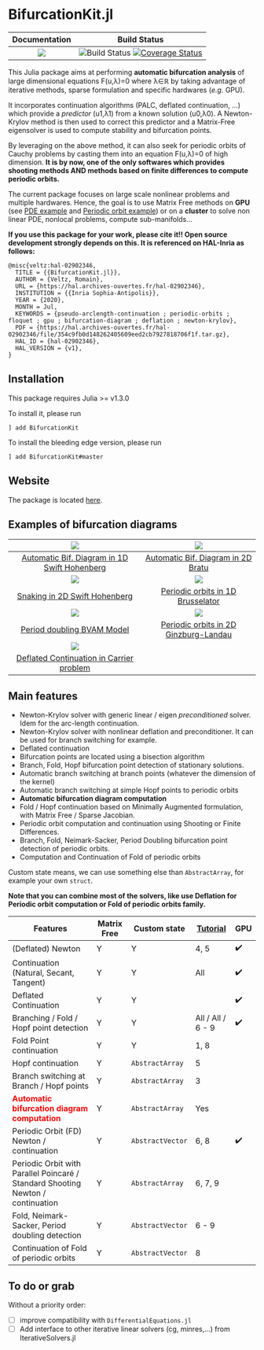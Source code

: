 # BifurcationKit.jl

| **Documentation**                                                               | **Build Status**                                                                                |
|:-------------------------------------------------------------------------------:|:-----------------------------------------------------------------------------------------------:|
| [![](https://img.shields.io/badge/docs-dev-blue.svg)](https://rveltz.github.io/BifurcationKit.jl/dev) | ![Build Status](https://travis-ci.com/rveltz/BifurcationKit.jl.svg?branch=master) [![Coverage Status](https://coveralls.io/repos/github/rveltz/BifurcationKit.jl/badge.svg?branch=master)](https://coveralls.io/github/rveltz/BifurcationKit.jl?branch=master) |


This Julia package aims at performing **automatic bifurcation analysis** of large dimensional equations F(u,λ)=0 where λ∈ℝ by taking advantage of iterative methods, sparse formulation and specific hardwares (*e.g.* GPU).

It incorporates continuation algorithms (PALC, deflated continuation, ...) which provide a *predictor* (u1,λ1) from a known solution (u0,λ0). A Newton-Krylov method is then used to correct this predictor and a Matrix-Free eigensolver is used to compute stability and bifurcation points.

By leveraging on the above method, it can also seek for periodic orbits of Cauchy problems by casting them into an equation F(u,λ)=0 of high dimension. **It is by now, one of the only softwares which provides shooting methods AND methods based on finite differences to compute periodic orbits.**

The current package focuses on large scale nonlinear problems and multiple hardwares. Hence, the goal is to use Matrix Free methods on **GPU** (see [PDE example](https://rveltz.github.io/BifurcationKit.jl/dev/tutorials2b/#The-Swift-Hohenberg-equation-on-the-GPU-(non-local)-1) and [Periodic orbit example](https://rveltz.github.io/BifurcationKit.jl/dev/tutorialsCGL/#Continuation-of-periodic-orbits-on-the-GPU-(Advanced)-1)) or on a **cluster** to solve non linear PDE, nonlocal problems, compute sub-manifolds...

**If you use this package for your work, please cite it!! Open source development strongly depends on this. It is referenced on HAL-Inria as follows:**

```
@misc{veltz:hal-02902346,
  TITLE = {{BifurcationKit.jl}},
  AUTHOR = {Veltz, Romain},
  URL = {https://hal.archives-ouvertes.fr/hal-02902346},
  INSTITUTION = {{Inria Sophia-Antipolis}},
  YEAR = {2020},
  MONTH = Jul,
  KEYWORDS = {pseudo-arclength-continuation ; periodic-orbits ; floquet ; gpu ; bifurcation-diagram ; deflation ; newton-krylov},
  PDF = {https://hal.archives-ouvertes.fr/hal-02902346/file/354c9fb0d148262405609eed2cb7927818706f1f.tar.gz},
  HAL_ID = {hal-02902346},
  HAL_VERSION = {v1},
}
```

## Installation

This package requires Julia >= v1.3.0

To install it, please run

`] add BifurcationKit`

To install the bleeding edge version, please run

`] add BifurcationKit#master`

## Website

The package is located [here](https://github.com/rveltz/BifurcationKit.jl).

## Examples of bifurcation diagrams


| ![](https://rveltz.github.io/BifurcationKit.jl/dev/BDSH1d.png)   |  ![](https://rveltz.github.io/BifurcationKit.jl/dev/mittlemannBD-1.png) |
|:-------------:|:-------------:|
| [Automatic Bif. Diagram in 1D Swift Hohenberg](https://rveltz.github.io/BifurcationKit.jl/dev/Swift-Hohenberg1d/#Swift-Hohenberg-equation-1d-1) |  [Automatic Bif. Diagram in 2D Bratu](https://rveltz.github.io/BifurcationKit.jl/dev/mittelmannAuto/#Automatic-diagram-of-2d-Bratu–Gelfand-problem-(Intermediate)-1) |
| ![](https://rveltz.github.io/BifurcationKit.jl/dev/sh2dbranches.png)   |  ![](https://rveltz.github.io/BifurcationKit.jl/dev/bru-po-cont-3br.png) |
| [Snaking in 2D Swift Hohenberg](https://rveltz.github.io/BifurcationKit.jl/dev/tutorials2) |  [Periodic orbits in 1D Brusselator](https://rveltz.github.io/BifurcationKit.jl/dev/tutorials3/) |  
| ![](https://rveltz.github.io/BifurcationKit.jl/dev/br_pd3.png) |![](https://rveltz.github.io/BifurcationKit.jl/dev/cgl-sh-br.png) |
| [Period doubling BVAM Model](https://rveltz.github.io/BifurcationKit.jl/dev/tutorialsPD)  |  [Periodic orbits in 2D Ginzburg-Landau](https://rveltz.github.io/BifurcationKit.jl/dev/tutorialsCGL/)  |
| ![](https://rveltz.github.io/BifurcationKit.jl/dev/carrier.png) | |
| [Deflated Continuation in Carrier problem](https://rveltz.github.io/BifurcationKit.jl/dev/tutorialCarrier/#Deflated-Continuation-in-the-Carrier-Problem-1)  |    |


## Main features

- Newton-Krylov solver with generic linear / eigen *preconditioned* solver. Idem for the arc-length continuation.
- Newton-Krylov solver with nonlinear deflation and preconditioner. It can be used for branch switching for example.
- Deflated continuation
- Bifurcation points are located using a bisection algorithm
- Branch, Fold, Hopf bifurcation point detection of stationary solutions.
- Automatic branch switching at branch points (whatever the dimension of the kernel)
- Automatic branch switching at simple Hopf points to periodic orbits
- **Automatic bifurcation diagram computation**
- Fold / Hopf continuation based on Minimally Augmented formulation, with Matrix Free / Sparse Jacobian.
- Periodic orbit computation and continuation using Shooting or Finite Differences.
- Branch, Fold, Neimark-Sacker, Period Doubling bifurcation point detection of periodic orbits.
- Computation and Continuation of Fold of periodic orbits

Custom state means, we can use something else than `AbstractArray`, for example your own `struct`.

**Note that you can combine most of the solvers, like use Deflation for Periodic orbit computation or Fold of periodic orbits family.**


|Features|Matrix Free|Custom state| [Tutorial](https://rveltz.github.io/BifurcationKit.jl/dev/tutorials/) | GPU |
|---|---|---|---|---|
| (Deflated) Newton| Y | Y | 4, 5| :heavy_check_mark:|
| Continuation (Natural, Secant, Tangent) | Y | Y | All |:heavy_check_mark:  |
| Deflated Continuation | Y | Y | |:heavy_check_mark:  |
| Branching / Fold / Hopf point detection | Y | Y | All / All / 6 - 9 | :heavy_check_mark: |
| Fold Point continuation | Y | Y | 1, 8 | |
| Hopf continuation | Y | `AbstractArray` | 5 | |
| Branch switching at Branch / Hopf points | Y | `AbstractArray` | 3 | |
| <span style="color:red">**Automatic bifurcation diagram computation**</span> | Y | `AbstractArray` |  Yes | |
| Periodic Orbit (FD) Newton / continuation | Y | `AbstractVector` | 6, 8 | :heavy_check_mark:|
| Periodic Orbit with Parallel Poincaré / Standard Shooting Newton / continuation | Y | `AbstractArray` |  6, 7, 9 | |
| Fold, Neimark-Sacker, Period doubling detection | Y | `AbstractVector` | 6 - 9  | |
| Continuation of Fold of periodic orbits | Y | `AbstractVector` | 8 | |

## To do or grab
Without a priority order:

- [ ] improve compatibility with `DifferentialEquations.jl`
- [ ] Add interface to other iterative linear solvers (cg, minres,...) from IterativeSolvers.jl
